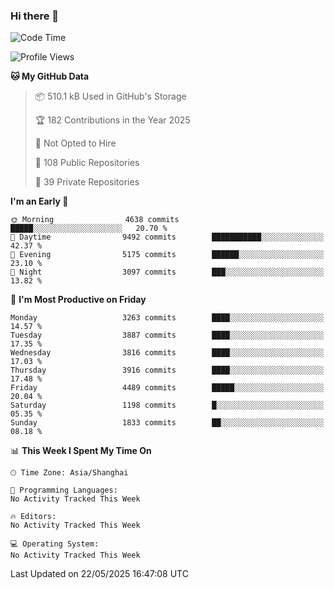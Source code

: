 ### Hi there 👋

<!--
**qbosen/qbosen** is a ✨ _special_ ✨ repository because its `README.md` (this file) appears on your GitHub profile.

Here are some ideas to get you started:

- 🔭 I’m currently working on ...
- 🌱 I’m currently learning ...
- 👯 I’m looking to collaborate on ...
- 🤔 I’m looking for help with ...
- 💬 Ask me about ...
- 📫 How to reach me: ...
- 😄 Pronouns: ...
- ⚡ Fun fact: ...
-->

<!--START_SECTION:waka-->
![Code Time](http://img.shields.io/badge/Code%20Time-2%2C111%20hrs%2036%20mins-blue)

![Profile Views](http://img.shields.io/badge/Profile%20Views-0-blue)

**🐱 My GitHub Data** 

> 📦 510.1 kB Used in GitHub's Storage 
 > 
> 🏆 182 Contributions in the Year 2025
 > 
> 🚫 Not Opted to Hire
 > 
> 📜 108 Public Repositories 
 > 
> 🔑 39 Private Repositories 
 > 
**I'm an Early 🐤** 

```text
🌞 Morning                4638 commits        █████░░░░░░░░░░░░░░░░░░░░   20.70 % 
🌆 Daytime                9492 commits        ███████████░░░░░░░░░░░░░░   42.37 % 
🌃 Evening                5175 commits        ██████░░░░░░░░░░░░░░░░░░░   23.10 % 
🌙 Night                  3097 commits        ███░░░░░░░░░░░░░░░░░░░░░░   13.82 % 
```
📅 **I'm Most Productive on Friday** 

```text
Monday                   3263 commits        ████░░░░░░░░░░░░░░░░░░░░░   14.57 % 
Tuesday                  3887 commits        ████░░░░░░░░░░░░░░░░░░░░░   17.35 % 
Wednesday                3816 commits        ████░░░░░░░░░░░░░░░░░░░░░   17.03 % 
Thursday                 3916 commits        ████░░░░░░░░░░░░░░░░░░░░░   17.48 % 
Friday                   4489 commits        █████░░░░░░░░░░░░░░░░░░░░   20.04 % 
Saturday                 1198 commits        █░░░░░░░░░░░░░░░░░░░░░░░░   05.35 % 
Sunday                   1833 commits        ██░░░░░░░░░░░░░░░░░░░░░░░   08.18 % 
```


📊 **This Week I Spent My Time On** 

```text
🕑︎ Time Zone: Asia/Shanghai

💬 Programming Languages: 
No Activity Tracked This Week

🔥 Editors: 
No Activity Tracked This Week

💻 Operating System: 
No Activity Tracked This Week
```


 Last Updated on 22/05/2025 16:47:08 UTC
<!--END_SECTION:waka-->
